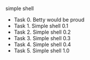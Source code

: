 simple shell

- Task 0. Betty would be proud
- Task 1. Simple shell 0.1
- Task 2. Simple shell 0.2
- Task 3. Simple shell 0.3
- Task 4. Simple shell 0.4
- Task 5. Simple shell 1.0
